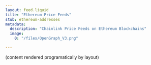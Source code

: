 ```yaml
---
layout: feed.liquid
title: "Ethereum Price Feeds"
stub: ethereum-addresses
metadata: 
  description: "Chainlink Price Feeds on Ethereum Blockchains"
  image: 
    0: "/files/OpenGraph_V3.png"

---
```

(content rendered programatically by layout)